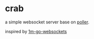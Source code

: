 # crab

a simple websocket server base on [poller](https://github.com/widaT/poller).

inspired by [1m-go-websockets](https://github.com/eranyanay/1m-go-websockets)